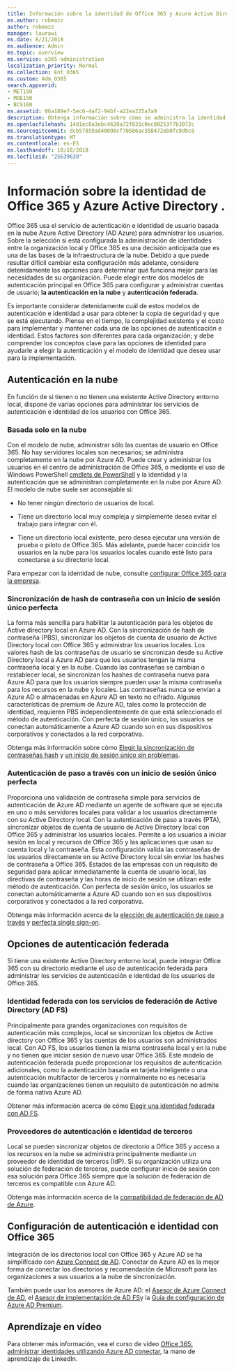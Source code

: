 ```yaml
---
title: Información sobre la identidad de Office 365 y Azure Active Directory .
ms.author: robmazz
author: robmazz
manager: laurawi
ms.date: 8/21/2018
ms.audience: Admin
ms.topic: overview
ms.service: o365-administration
localization_priority: Normal
ms.collection: Ent_O365
ms.custom: Adm_O365
search.appverid:
- MET150
- MOE150
- BCS160
ms.assetid: 06a189e7-5ec6-4af2-94bf-a22ea225a7a9
description: Obtenga información sobre cómo se administra la identidad del usuario en Office 365.
ms.openlocfilehash: 14d1ec8a3ebc4620a72f831c0ec80253f7b3072c
ms.sourcegitcommit: dcb57859ad40090cf70586ac350472eb0fc8d9c8
ms.translationtype: MT
ms.contentlocale: es-ES
ms.lasthandoff: 10/18/2018
ms.locfileid: "25639639"
---
```

# <a name="understanding-office-365-identity-and-azure-active-directory"></a>Información sobre la identidad de Office 365 y Azure Active Directory .

Office 365 usa el servicio de autenticación e identidad de usuario basada en la nube Azure Active Directory (AD Azure) para administrar los usuarios. Sobre la selección si está configurada la administración de identidades entre la organización local y Office 365 es una decisión anticipada que es una de las bases de la infraestructura de la nube. Debido a que puede resultar difícil cambiar esta configuración más adelante, considere detenidamente las opciones para determinar qué funciona mejor para las necesidades de su organización. Puede elegir entre dos modelos de autenticación principal en Office 365 para configurar y administrar cuentas de usuario; **la autenticación en la nube** y **autenticación federada**.
  
Es importante considerar detenidamente cuál de estos modelos de autenticación e identidad a usar para obtener la copia de seguridad y que se está ejecutando. Piense en el tiempo, la complejidad existente y el costo para implementar y mantener cada una de las opciones de autenticación e identidad. Estos factores son diferentes para cada organización; y debe comprender los conceptos clave para las opciones de identidad para ayudarle a elegir la autenticación y el modelo de identidad que desea usar para la implementación.
  
## <a name="cloud-authentication"></a>Autenticación en la nube

En función de si tienen o no tienen una existente Active Directory entorno local, dispone de varias opciones para administrar los servicios de autenticación e identidad de los usuarios con Office 365.
  
### <a name="cloud-only"></a>Basada solo en la nube

Con el modelo de nube, administrar sólo las cuentas de usuario en Office 365. No hay servidores locales son necesarios; se administra completamente en la nube por Azure AD. Puede crear y administrar los usuarios en el centro de administración de Office 365, o mediante el uso de Windows PowerShell [cmdlets de PowerShell](https://docs.microsoft.com/office365/enterprise/powershell/manage-office-365-with-office-365-powershell) y la identidad y la autenticación que se administran completamente en la nube por Azure AD. El modelo de nube suele ser aconsejable si: 
  
- No tener ningún directorio de usuarios de local.
    
- Tiene un directorio local muy compleja y simplemente desea evitar el trabajo para integrar con él.
    
- Tiene un directorio local existente, pero desea ejecutar una versión de prueba o piloto de Office 365. Más adelante, puede hacer coincidir los usuarios en la nube para los usuarios locales cuando esté listo para conectarse a su directorio local.
    
Para empezar con la identidad de nube, consulte [configurar Office 365 para la empresa](https://support.office.com/article/6a3a29a0-e616-4713-99d1-15eda62d04fa).
  
### <a name="password-hash-sync-with-seamless-single-sign-on"></a>Sincronización de hash de contraseña con un inicio de sesión único perfecta

La forma más sencilla para habilitar la autenticación para los objetos de Active directory local en Azure AD. Con la sincronización de hash de contraseña (PBS), sincronizar los objetos de cuenta de usuario de Active Directory local con Office 365 y administrar los usuarios locales. Los valores hash de las contraseñas de usuario se sincronizan desde su Active Directory local a Azure AD para que los usuarios tengan la misma contraseña local y en la nube. Cuando las contraseñas se cambian o restablecer local, se sincronizan los hashes de contraseña nueva para Azure AD para que los usuarios siempre pueden usar la misma contraseña para los recursos en la nube y locales. Las contraseñas nunca se envían a Azure AD o almacenadas en Azure AD en texto no cifrado. Algunas características de premium de Azure AD, tales como la protección de identidad, requieren PBS independientemente de que está seleccionado el método de autenticación. Con perfecta de sesión único, los usuarios se conectan automáticamente a Azure AD cuando son en sus dispositivos corporativos y conectados a la red corporativa.
  
Obtenga más información sobre cómo [Elegir la sincronización de contraseñas hash](https://docs.microsoft.com/azure/security/azure-ad-choose-authn) y [un inicio de sesión único sin problemas](https://docs.microsoft.com/azure/active-directory/connect/active-directory-aadconnect-sso).
  
### <a name="pass-through-authentication-with-seamless-single-sign-on"></a>Autenticación de paso a través con un inicio de sesión único perfecta

Proporciona una validación de contraseña simple para servicios de autenticación de Azure AD mediante un agente de software que se ejecuta en uno o más servidores locales para validar a los usuarios directamente con su Active Directory local. Con la autenticación de paso a través (PTA), sincronizar objetos de cuenta de usuario de Active Directory local con Office 365 y administrar los usuarios locales. Permite a los usuarios a iniciar sesión en local y recursos de Office 365 y las aplicaciones que usan su cuenta local y la contraseña. Esta configuración valida las contraseñas de los usuarios directamente en su Active Directory local sin enviar los hashes de contraseña a Office 365. Estados de las empresas con un requisito de seguridad para aplicar inmediatamente la cuenta de usuario local, las directivas de contraseña y las horas de inicio de sesión se utilizan este método de autenticación. Con perfecta de sesión único, los usuarios se conectan automáticamente a Azure AD cuando son en sus dispositivos corporativos y conectados a la red corporativa.
  
Obtenga más información acerca de la [elección de autenticación de paso a través](https://docs.microsoft.com/azure/security/azure-ad-choose-authn) y [perfecta single sign-on](https://docs.microsoft.com/azure/active-directory/connect/active-directory-aadconnect-sso).
  
## <a name="federated-authentication-options"></a>Opciones de autenticación federada

Si tiene una existente Active Directory entorno local, puede integrar Office 365 con su directorio mediante el uso de autenticación federada para administrar los servicios de autenticación e identidad de los usuarios de Office 365.
  
### <a name="federated-identity-with-active-directory-federation-services-ad-fs"></a>Identidad federada con los servicios de federación de Active Directory (AD FS)

Principalmente para grandes organizaciones con requisitos de autenticación más complejos, local se sincronizan los objetos de Active directory con Office 365 y las cuentas de los usuarios son administrados local. Con AD FS, los usuarios tienen la misma contraseña local y en la nube y no tienen que iniciar sesión de nuevo usar Office 365. Este modelo de autenticación federada puede proporcionar los requisitos de autenticación adicionales, como la autenticación basada en tarjeta inteligente o una autenticación multifactor de terceros y normalmente no es necesaria cuando las organizaciones tienen un requisito de autenticación no admite de forma nativa Azure AD.
  
Obtener más información acerca de cómo [Elegir una identidad federada con AD FS](https://docs.microsoft.com/azure/security/azure-ad-choose-authn).
  
### <a name="third-party-authentication-and-identity-providers"></a>Proveedores de autenticación e identidad de terceros

Local se pueden sincronizar objetos de directorio a Office 365 y acceso a los recursos en la nube se administra principalmente mediante un proveedor de identidad de terceros (IdP). Si su organización utiliza una solución de federación de terceros, puede configurar inicio de sesión con esa solución para Office 365 siempre que la solución de federación de terceros es compatible con Azure AD.
  
Obtenga más información acerca de la [compatibilidad de federación de AD de Azure](https://docs.microsoft.com/azure/active-directory/connect/active-directory-aadconnect-federation-compatibility).
  
## <a name="configuring-identity-and-authentication-with-office-365"></a>Configuración de autenticación e identidad con Office 365

Integración de los directorios local con Office 365 y Azure AD se ha simplificado con [Azure Connect de AD](https://docs.microsoft.com/azure/active-directory/connect/active-directory-aadconnect). Conectar de Azure AD es la mejor forma de conectar los directorios y recomendación de Microsoft para las organizaciones a sus usuarios a la nube de sincronización.
  
También puede usar los asesores de Azure AD: el [Asesor de Azure Connect de AD](https://aka.ms/aadconnectpwsync), el [Asesor de implementación de AD FS](https://aka.ms/adfsguidance)y la [Guía de configuración de Azure AD Premium](https://aka.ms/aadpguidance).
  
## <a name="video-training"></a>Aprendizaje en vídeo

Para obtener más información, vea el curso de vídeo [Office 365: administrar identidades utilizando Azure AD conectar](https://support.office.com/article/90991a1d-c0ab-479a-b413-35c9706f6fed.aspx), la mano de aprendizaje de LinkedIn.
